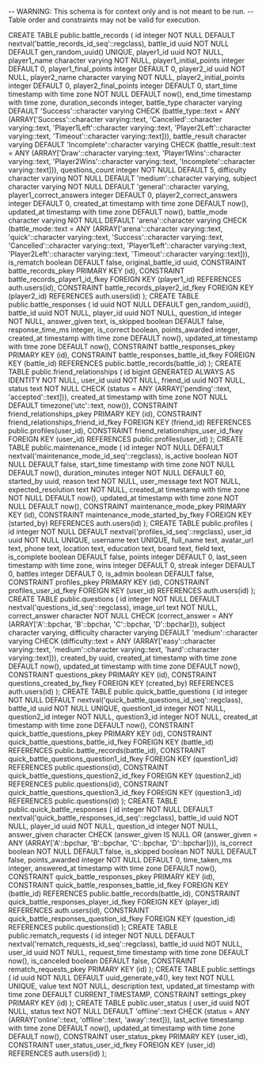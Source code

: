 -- WARNING: This schema is for context only and is not meant to be run.
-- Table order and constraints may not be valid for execution.

CREATE TABLE public.battle_records (
  id integer NOT NULL DEFAULT nextval('battle_records_id_seq'::regclass),
  battle_id uuid NOT NULL DEFAULT gen_random_uuid() UNIQUE,
  player1_id uuid NOT NULL,
  player1_name character varying NOT NULL,
  player1_initial_points integer DEFAULT 0,
  player1_final_points integer DEFAULT 0,
  player2_id uuid NOT NULL,
  player2_name character varying NOT NULL,
  player2_initial_points integer DEFAULT 0,
  player2_final_points integer DEFAULT 0,
  start_time timestamp with time zone NOT NULL DEFAULT now(),
  end_time timestamp with time zone,
  duration_seconds integer,
  battle_type character varying DEFAULT 'Success'::character varying CHECK (battle_type::text = ANY (ARRAY['Success'::character varying::text, 'Cancelled'::character varying::text, 'Player1Left'::character varying::text, 'Player2Left'::character varying::text, 'Timeout'::character varying::text])),
  battle_result character varying DEFAULT 'Incomplete'::character varying CHECK (battle_result::text = ANY (ARRAY['Draw'::character varying::text, 'Player1Wins'::character varying::text, 'Player2Wins'::character varying::text, 'Incomplete'::character varying::text])),
  questions_count integer NOT NULL DEFAULT 5,
  difficulty character varying NOT NULL DEFAULT 'medium'::character varying,
  subject character varying NOT NULL DEFAULT 'general'::character varying,
  player1_correct_answers integer DEFAULT 0,
  player2_correct_answers integer DEFAULT 0,
  created_at timestamp with time zone DEFAULT now(),
  updated_at timestamp with time zone DEFAULT now(),
  battle_mode character varying NOT NULL DEFAULT 'arena'::character varying CHECK (battle_mode::text = ANY (ARRAY['arena'::character varying::text, 'quick'::character varying::text, 'Success'::character varying::text, 'Cancelled'::character varying::text, 'Player1Left'::character varying::text, 'Player2Left'::character varying::text, 'Timeout'::character varying::text])),
  is_rematch boolean DEFAULT false,
  original_battle_id uuid,
  CONSTRAINT battle_records_pkey PRIMARY KEY (id),
  CONSTRAINT battle_records_player1_id_fkey FOREIGN KEY (player1_id) REFERENCES auth.users(id),
  CONSTRAINT battle_records_player2_id_fkey FOREIGN KEY (player2_id) REFERENCES auth.users(id)
);
CREATE TABLE public.battle_responses (
  id uuid NOT NULL DEFAULT gen_random_uuid(),
  battle_id uuid NOT NULL,
  player_id uuid NOT NULL,
  question_id integer NOT NULL,
  answer_given text,
  is_skipped boolean DEFAULT false,
  response_time_ms integer,
  is_correct boolean,
  points_awarded integer,
  created_at timestamp with time zone DEFAULT now(),
  updated_at timestamp with time zone DEFAULT now(),
  CONSTRAINT battle_responses_pkey PRIMARY KEY (id),
  CONSTRAINT battle_responses_battle_id_fkey FOREIGN KEY (battle_id) REFERENCES public.battle_records(battle_id)
);
CREATE TABLE public.friend_relationships (
  id bigint GENERATED ALWAYS AS IDENTITY NOT NULL,
  user_id uuid NOT NULL,
  friend_id uuid NOT NULL,
  status text NOT NULL CHECK (status = ANY (ARRAY['pending'::text, 'accepted'::text])),
  created_at timestamp with time zone NOT NULL DEFAULT timezone('utc'::text, now()),
  CONSTRAINT friend_relationships_pkey PRIMARY KEY (id),
  CONSTRAINT friend_relationships_friend_id_fkey FOREIGN KEY (friend_id) REFERENCES public.profiles(user_id),
  CONSTRAINT friend_relationships_user_id_fkey FOREIGN KEY (user_id) REFERENCES public.profiles(user_id)
);
CREATE TABLE public.maintenance_mode (
  id integer NOT NULL DEFAULT nextval('maintenance_mode_id_seq'::regclass),
  is_active boolean NOT NULL DEFAULT false,
  start_time timestamp with time zone NOT NULL DEFAULT now(),
  duration_minutes integer NOT NULL DEFAULT 60,
  started_by uuid,
  reason text NOT NULL,
  user_message text NOT NULL,
  expected_resolution text NOT NULL,
  created_at timestamp with time zone NOT NULL DEFAULT now(),
  updated_at timestamp with time zone NOT NULL DEFAULT now(),
  CONSTRAINT maintenance_mode_pkey PRIMARY KEY (id),
  CONSTRAINT maintenance_mode_started_by_fkey FOREIGN KEY (started_by) REFERENCES auth.users(id)
);
CREATE TABLE public.profiles (
  id integer NOT NULL DEFAULT nextval('profiles_id_seq'::regclass),
  user_id uuid NOT NULL UNIQUE,
  username text UNIQUE,
  full_name text,
  avatar_url text,
  phone text,
  location text,
  education text,
  board text,
  field text,
  is_complete boolean DEFAULT false,
  points integer DEFAULT 0,
  last_seen timestamp with time zone,
  wins integer DEFAULT 0,
  streak integer DEFAULT 0,
  battles integer DEFAULT 0,
  is_admin boolean DEFAULT false,
  CONSTRAINT profiles_pkey PRIMARY KEY (id),
  CONSTRAINT profiles_user_id_fkey FOREIGN KEY (user_id) REFERENCES auth.users(id)
);
CREATE TABLE public.questions (
  id integer NOT NULL DEFAULT nextval('questions_id_seq'::regclass),
  image_url text NOT NULL,
  correct_answer character NOT NULL CHECK (correct_answer = ANY (ARRAY['A'::bpchar, 'B'::bpchar, 'C'::bpchar, 'D'::bpchar])),
  subject character varying,
  difficulty character varying DEFAULT 'medium'::character varying CHECK (difficulty::text = ANY (ARRAY['easy'::character varying::text, 'medium'::character varying::text, 'hard'::character varying::text])),
  created_by uuid,
  created_at timestamp with time zone DEFAULT now(),
  updated_at timestamp with time zone DEFAULT now(),
  CONSTRAINT questions_pkey PRIMARY KEY (id),
  CONSTRAINT questions_created_by_fkey FOREIGN KEY (created_by) REFERENCES auth.users(id)
);
CREATE TABLE public.quick_battle_questions (
  id integer NOT NULL DEFAULT nextval('quick_battle_questions_id_seq'::regclass),
  battle_id uuid NOT NULL UNIQUE,
  question1_id integer NOT NULL,
  question2_id integer NOT NULL,
  question3_id integer NOT NULL,
  created_at timestamp with time zone DEFAULT now(),
  CONSTRAINT quick_battle_questions_pkey PRIMARY KEY (id),
  CONSTRAINT quick_battle_questions_battle_id_fkey FOREIGN KEY (battle_id) REFERENCES public.battle_records(battle_id),
  CONSTRAINT quick_battle_questions_question1_id_fkey FOREIGN KEY (question1_id) REFERENCES public.questions(id),
  CONSTRAINT quick_battle_questions_question2_id_fkey FOREIGN KEY (question2_id) REFERENCES public.questions(id),
  CONSTRAINT quick_battle_questions_question3_id_fkey FOREIGN KEY (question3_id) REFERENCES public.questions(id)
);
CREATE TABLE public.quick_battle_responses (
  id integer NOT NULL DEFAULT nextval('quick_battle_responses_id_seq'::regclass),
  battle_id uuid NOT NULL,
  player_id uuid NOT NULL,
  question_id integer NOT NULL,
  answer_given character CHECK (answer_given IS NULL OR (answer_given = ANY (ARRAY['A'::bpchar, 'B'::bpchar, 'C'::bpchar, 'D'::bpchar]))),
  is_correct boolean NOT NULL DEFAULT false,
  is_skipped boolean NOT NULL DEFAULT false,
  points_awarded integer NOT NULL DEFAULT 0,
  time_taken_ms integer,
  answered_at timestamp with time zone DEFAULT now(),
  CONSTRAINT quick_battle_responses_pkey PRIMARY KEY (id),
  CONSTRAINT quick_battle_responses_battle_id_fkey FOREIGN KEY (battle_id) REFERENCES public.battle_records(battle_id),
  CONSTRAINT quick_battle_responses_player_id_fkey FOREIGN KEY (player_id) REFERENCES auth.users(id),
  CONSTRAINT quick_battle_responses_question_id_fkey FOREIGN KEY (question_id) REFERENCES public.questions(id)
);
CREATE TABLE public.rematch_requests (
  id integer NOT NULL DEFAULT nextval('rematch_requests_id_seq'::regclass),
  battle_id uuid NOT NULL,
  user_id uuid NOT NULL,
  request_time timestamp with time zone DEFAULT now(),
  is_canceled boolean DEFAULT false,
  CONSTRAINT rematch_requests_pkey PRIMARY KEY (id)
);
CREATE TABLE public.settings (
  id uuid NOT NULL DEFAULT uuid_generate_v4(),
  key text NOT NULL UNIQUE,
  value text NOT NULL,
  description text,
  updated_at timestamp with time zone DEFAULT CURRENT_TIMESTAMP,
  CONSTRAINT settings_pkey PRIMARY KEY (id)
);
CREATE TABLE public.user_status (
  user_id uuid NOT NULL,
  status text NOT NULL DEFAULT 'offline'::text CHECK (status = ANY (ARRAY['online'::text, 'offline'::text, 'away'::text])),
  last_active timestamp with time zone DEFAULT now(),
  updated_at timestamp with time zone DEFAULT now(),
  CONSTRAINT user_status_pkey PRIMARY KEY (user_id),
  CONSTRAINT user_status_user_id_fkey FOREIGN KEY (user_id) REFERENCES auth.users(id)
);